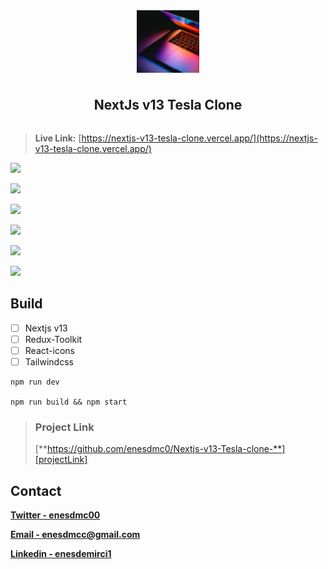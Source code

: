 <div style="display:flex; align-items:center; justify-content:center; flex-direction:column; gap:10px">
    <img style="width:100px; height:100px; object-fit:cover;" src="./images/logo.png"/>
    <h2>
        NextJs v13 Tesla Clone
    </h2>
</div>




> **Live Link:**  [https://nextjs-v13-tesla-clone.vercel.app/](https://nextjs-v13-tesla-clone.vercel.app/)



![][img1]

![][img2]

![][img3]

![][img4]

![][img5]

![][img6]



## Build

- [ ] Nextjs v13
- [ ] Redux-Toolkit
- [ ] React-icons
- [ ] Tailwindcss

```react
npm run dev

npm run build && npm start
```



> ### Project Link
>
> [**https://github.com/enesdmc0/Nextjs-v13-Tesla-clone-**][projectLink]

## Contact

[**Twitter - enesdmc00**][twitter]

[**Email - enesdmcc@gmail.com**][mail]

[**Linkedin - enesdemirci1**][linkedin]







[gif]: ./images/tesla.gif
[img1]: ./images/img-1.png
[img2]: ./images/img-2.png
[img3]:./images/img-3.png
[img4]: ./images/img-4.png
[img5]: ./images/img-6.png
[img6]: ./images/img-7.png





[mail]: enesdmcc@gmail.com
[twitter]: https://twitter.com/enesdmc00
[linkedin]: inkedin.com/in/enesdemirci1
[projectLink]: https://github.com/enesdmc0/Nextjs-v13-Tesla-clone-



